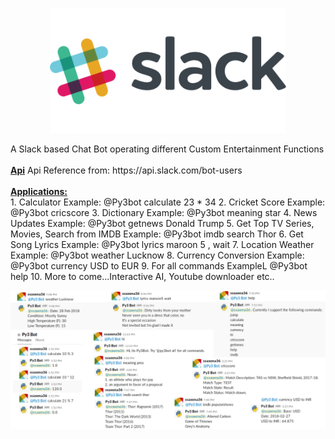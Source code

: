 <p style="text-align:center;">
<img src='https://github.com/shubh3695/ChatBot-Slack/blob/master/slack-logo.png' weight="100" height="200" alt="Main Logo"/>
</p>
A Slack based Chat Bot operating different Custom Entertainment Functions
<br><br>
<b><u>Api</b></u>
Api Reference from: https://api.slack.com/bot-users
<br><br>
<b><u>Applications:</u></b>
<br>
1. Calculator Example: @Py3bot calculate 23 * 34
2. Cricket Score Example: @Py3bot cricscore
3. Dictionary Example: @Py3bot meaning star
4. News Updates Example: @Py3bot getnews Donald Trump
5. Get Top TV Series, Movies, Search from IMDB Example: @Py3bot imdb search Thor
6. Get Song Lyrics Example: @Py3bot lyrics maroon 5 , wait 
7. Location Weather Example: @Py3bot weather Lucknow
8. Currency Conversion Example: @Py3bot currency USD to EUR
9. For all commands ExampleL @Py3bot help
10. More to come...Interactive AI, Youtube downloader etc..
<br>
<p style="text-align:center;">
<img src='https://github.com/shubh3695/ChatBot-Slack/blob/master/Untitled.png' alt="Demo"/>
</p>

